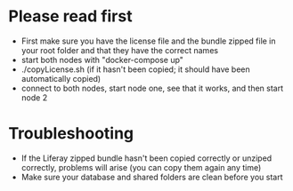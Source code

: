 # Please read first



- First make sure you have the license file and the bundle zipped file in your root folder and that they have the correct names
- start both nodes with "docker-compose up"
- ./copyLicense.sh (if it hasn't been copied; it should have been automatically copied)
- connect to both nodes, start node one, see that it works, and then start node 2





# Troubleshooting

- If the Liferay zipped bundle hasn't been copied correctly or unziped correctly, problems will arise (you can copy them again any time)
- Make sure your database and shared folders are clean before you start

